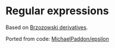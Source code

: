 # Regular expressions

Based on [Brzozowski derivatives](https://en.wikipedia.org/wiki/Brzozowski_derivative).

Ported from code: [MichaelPaddon/epsilon](https://github.com/MichaelPaddon/epsilon)
